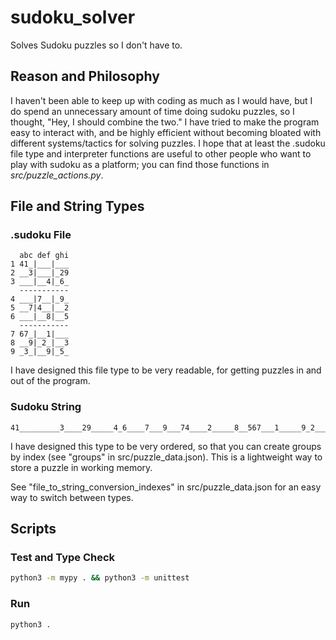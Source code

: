 # sudoku_solver
Solves Sudoku puzzles so I don't have to.

## Reason and Philosophy
I haven't been able to keep up with coding as much as I would have, but I do spend an unnecessary amount of time doing sudoku puzzles, so I thought, "Hey, I should combine the two." I have tried to make the program easy to interact with, and be highly efficient without becoming bloated with different systems/tactics for solving puzzles. I hope that at least the .sudoku file type and interpreter functions are useful to other people who want to play with sudoku as a platform; you can find those functions in _src/puzzle_actions.py_.

## File and String Types

### .sudoku File

```
  abc def ghi
1 41_|___|___
2 __3|___|_29
3 ___|__4|_6_
  -----------
4 ___|7__|_9_
5 __7|4__|__2
6 ___|__8|__5
  -----------
7 67_|__1|___
8 __9|_2_|__3
9 _3_|__9|_5_
```

I have designed this file type to be very readable, for getting puzzles in and out of the program.

### Sudoku String

```
41_________3____29_____4_6____7___9___74____2_____8__567___1_____9_2___3_3___9_5_
```

I have designed this type to be very ordered, so that you can create groups by index (see "groups" in src/puzzle_data.json). This is a lightweight way to store a puzzle in working memory.

See "file_to_string_conversion_indexes" in src/puzzle_data.json for an easy way to switch between types.

## Scripts

### Test and Type Check

```sh
python3 -m mypy . && python3 -m unittest
```

### Run

```sh
python3 .
```
